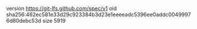 version https://git-lfs.github.com/spec/v1
oid sha256:462ec581e33d29c923384b3d23e1eeeeadc5396ee0addc00499976d80debc53d
size 5919
